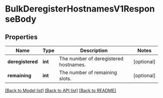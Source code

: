 # BulkDeregisterHostnamesV1ResponseBody

## Properties
Name | Type | Description | Notes
------------ | ------------- | ------------- | -------------
**deregistered** | **int** | The number of deregistered hostnames. | [optional] 
**remaining** | **int** | The number of remaining slots. | [optional] 

[[Back to Model list]](../README.md#documentation-for-models) [[Back to API list]](../README.md#documentation-for-api-endpoints) [[Back to README]](../README.md)


